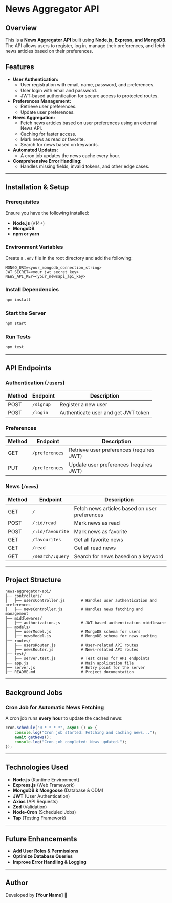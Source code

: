 # News Aggregator API

## Overview

This is a **News Aggregator API** built using **Node.js, Express, and MongoDB**. The API allows users to register, log in, manage their preferences, and fetch news articles based on their preferences.

## Features

- **User Authentication:**
  - User registration with email, name, password, and preferences.
  - User login with email and password.
  - JWT-based authentication for secure access to protected routes.
- **Preferences Management:**
  - Retrieve user preferences.
  - Update user preferences.
- **News Aggregation:**
  - Fetch news articles based on user preferences using an external News API.
  - Caching for faster access.
  - Mark news as read or favorite.
  - Search for news based on keywords.
- **Automated Updates:**
  - A cron job updates the news cache every hour.
- **Comprehensive Error Handling:**
  - Handles missing fields, invalid tokens, and other edge cases.

---

## Installation & Setup

### Prerequisites

Ensure you have the following installed:

- **Node.js** (v14+)
- **MongoDB**
- **npm or yarn**

### Environment Variables

Create a `.env` file in the root directory and add the following:

```
MONGO_URI=<your_mongodb_connection_string>
JWT_SECRET=<your_jwt_secret_key>
NEWS_API_KEY=<your_newsapi_api_key>
```

### Install Dependencies

```sh
npm install
```

### Start the Server

```sh
npm start
```

### Run Tests

```sh
npm test
```

---

## API Endpoints

### **Authentication** (`/users`)

| Method | Endpoint  | Description |
|--------|----------|-------------|
| POST   | `/signup` | Register a new user |
| POST   | `/login`  | Authenticate user and get JWT token |

### **Preferences**

| Method | Endpoint        | Description |
|--------|----------------|-------------|
| GET    | `/preferences`  | Retrieve user preferences (requires JWT) |
| PUT    | `/preferences`  | Update user preferences (requires JWT) |

### **News** (`/news`)

| Method | Endpoint          | Description |
|--------|------------------|-------------|
| GET    | `/`              | Fetch news articles based on user preferences |
| POST   | `/:id/read`      | Mark news as read |
| POST   | `/:id/favourite` | Mark news as favorite |
| GET    | `/favourites`    | Get all favorite news |
| GET    | `/read`          | Get all read news |
| GET    | `/search/:query` | Search for news based on a keyword |

---

## Project Structure

```
news-aggregator-api/
├── controllers/
│   ├── usersController.js       # Handles user authentication and preferences
│   ├── newsController.js        # Handles news fetching and management
├── middlewares/
│   ├── authorization.js         # JWT-based authentication middleware
├── models/
│   ├── userModel.js             # MongoDB schema for users
│   ├── newsModel.js             # MongoDB schema for news caching
├── routes/
│   ├── usersRouter.js           # User-related API routes
│   ├── newsRouter.js            # News-related API routes
├── test/
│   ├── server.test.js           # Test cases for API endpoints
├── app.js                       # Main application file
├── server.js                    # Entry point for the server
├── README.md                    # Project documentation
```

---

## Background Jobs

### **Cron Job for Automatic News Fetching**

A cron job runs **every hour** to update the cached news:

```js
cron.schedule("0 * * * *", async () => {
    console.log("Cron job started: Fetching and caching news...");
    await getNews();
    console.log("Cron job completed: News updated.");
});
```

---

## Technologies Used

- **Node.js** (Runtime Environment)
- **Express.js** (Web Framework)
- **MongoDB & Mongoose** (Database & ODM)
- **JWT** (User Authentication)
- **Axios** (API Requests)
- **Zod** (Validation)
- **Node-Cron** (Scheduled Jobs)
- **Tap** (Testing Framework)

---

## Future Enhancements

- **Add User Roles & Permissions**
- **Optimize Database Queries**
- **Improve Error Handling & Logging**

---

## Author

Developed by **[Your Name]** 🚀


